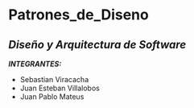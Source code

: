 # Patrones_de_Diseno
## **_Diseño y Arquitectura de Software_**

**_INTEGRANTES:_**

* Sebastian Viracacha
* Juan Esteban Villalobos
* Juan Pablo Mateus
